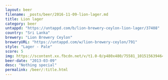 ```yaml
---
layout: beer
filename: _posts/beer/2016-11-09-lion-lager.md
title: Lion lager
category: beer
untappd: "https://untappd.com/b/lion-brewery-ceylon-lion-lager/37408"
country: "Sri Lanka"
brewery: "Lion Brewery Ceylon"
breweryURL: "https://untappd.com/w/lion-brewery-ceylon/791"
style: "Lager - Pale"
score: 5
img: https://scontent.xx.fbcdn.net/v/t1.0-0/p480x480/75581_10151563946433745_1440605873_n.jpg?oh=dc6186f81bd83dacf40bee8cbc04ba73&oe=591265FE
beer-date: "2013-03-09"
desc: "Nothing special"
permalink: /beer/:title.html
---
```

